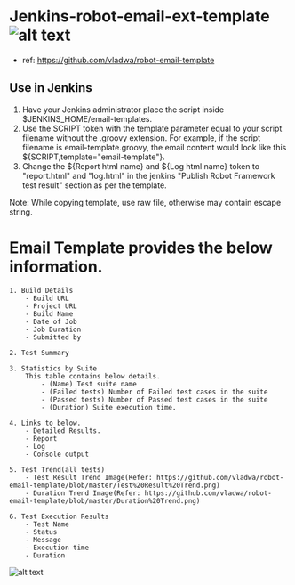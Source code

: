 # Jenkins-robot-email-ext-template ![alt text](https://github.com/vladwa/robot-email-template/blob/master/Robot%20Framework%20icon.png)
- ref: https://github.com/vladwa/robot-email-template

## Use in Jenkins

1. Have your Jenkins administrator place the script inside $JENKINS_HOME/email-templates.
2. Use the SCRIPT token with the template parameter equal to your script filename without the .groovy extension. For example, if the script filename is email-template.groovy, the email content would look like this ${SCRIPT,template="email-template"}.
3. Change the ${Report html name} and ${Log html name} token to "report.html" and "log.html" in the jenkins "Publish Robot Framework test result" section as per the template.

Note: While copying template, use raw file, otherwise may contain escape string.

# Email Template provides the below information.
	1. Build Details
		- Build URL
		- Project URL
		- Build Name
		- Date of Job
		- Job Duration
		- Submitted by

	2. Test Summary

	3. Statistics by Suite
		This table contains below details.
			- (Name) Test suite name
			- (Failed tests) Number of Failed test cases in the suite
			- (Passed tests) Number of Passed test cases in the suite
			- (Duration) Suite execution time.

	4. Links to below.
		- Detailed Results.
		- Report
		- Log
		- Console output

	5. Test Trend(all tests)
		- Test Result Trend Image(Refer: https://github.com/vladwa/robot-email-template/blob/master/Test%20Result%20Trend.png)
		- Duration Trend Image(Refer: https://github.com/vladwa/robot-email-template/blob/master/Duration%20Trend.png)

	6. Test Execution Results
		- Test Name
		- Status
		- Message
		- Execution time
		- Duration

![alt text](https://img.shields.io/badge/Say%20Thanks-!-1EAEDB.svg)